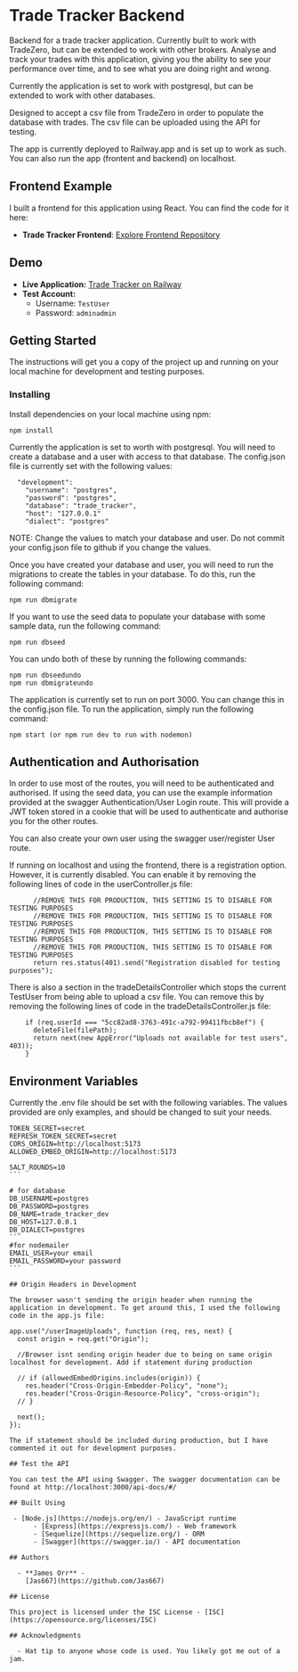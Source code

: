 # Trade Tracker Backend

Backend for a trade tracker application. Currently built to work with TradeZero, but can be extended to work with other brokers. Analyse and track your trades with this application, giving you the ability to see your performance over time, and to see what you are doing right and wrong. 

Currently the application is set to work with postgresql, but can be extended to work with other databases.

Designed to accept a csv file from TradeZero in order to populate the database with trades. The csv file can be uploaded using the API for testing.

The app is currently deployed to Railway.app and is set up to work as such. You can also run the app (frontent and backend) on localhost.

## Frontend Example

I built a frontend for this application using React. You can find the code for it here:

- **Trade Tracker Frontend**: [Explore Frontend Repository](https://github.com/Jas667/trade_tracker_frontend)

## Demo

- **Live Application:** [Trade Tracker on Railway](https://tradetrackerfrontend-production.up.railway.app/)
- **Test Account:**
  - Username: `TestUser`
  - Password: `adminadmin`

## Getting Started

The instructions will get you a copy of the project up and running on your local machine for development and testing purposes.

### Installing

Install dependencies on your local machine using npm:

```
npm install
```

Currently the application is set to worth with postgresql. You will need to create a database and a user with access to that database. The config.json file is currently set with the following values:

```
  "development":
    "username": "postgres",
    "password": "postgres",
    "database": "trade_tracker",
    "host": "127.0.0.1"
    "dialect": "postgres"
```
NOTE: Change the values to match your database and user. Do not commit your config.json file to github if you change the values.

Once you have created your database and user, you will need to run the migrations to create the tables in your database. To do this, run the following command:

```
npm run dbmigrate
```
If you want to use the seed data to populate your database with some sample data, run the following command:

```
npm run dbseed
```

You can undo both of these by running the following commands:

```
npm run dbseedundo
npm run dbmigrateundo
```

The application is currently set to run on port 3000. You can change this in the config.json file. To run the application, simply run the following command:

```
npm start (or npm run dev to run with nodemon)
```

## Authentication and Authorisation

In order to use most of the routes, you will need to be authenticated and authorised. If using the seed data, you can use the example information provided at the swagger Authentication/User Login route. This will provide a JWT token stored in a cookie that will be used to authenticate and authorise you for the other routes. 

You can also create your own user using the swagger user/register User route.

If running on localhost and using the frontend, there is a registration option. However, it is currently disabled. You can enable it by removing the following lines of code in the userController.js file:

```
      //REMOVE THIS FOR PRODUCTION, THIS SETTING IS TO DISABLE FOR TESTING PURPOSES
      //REMOVE THIS FOR PRODUCTION, THIS SETTING IS TO DISABLE FOR TESTING PURPOSES
      //REMOVE THIS FOR PRODUCTION, THIS SETTING IS TO DISABLE FOR TESTING PURPOSES
      //REMOVE THIS FOR PRODUCTION, THIS SETTING IS TO DISABLE FOR TESTING PURPOSES
      return res.status(401).send("Registration disabled for testing purposes");
```

There is also a section in the tradeDetailsController which stops the current TestUser from being able to upload a csv file. You can remove this by removing the following lines of code in the tradeDetailsController.js file:

```
    if (req.userId === "5cc82ad8-3763-491c-a792-99411fbcb8ef") {
      deleteFile(filePath);
      return next(new AppError("Uploads not available for test users", 403));
    }
```

## Environment Variables

Currently the .env file should be set with the following variables. The values provided are only examples, and should be changed to suit your needs.

``````
TOKEN_SECRET=secret
REFRESH_TOKEN_SECRET=secret
CORS_ORIGIN=http://localhost:5173
ALLOWED_EMBED_ORIGIN=http://localhost:5173

SALT_ROUNDS=10
```

# for database
DB_USERNAME=postgres
DB_PASSWORD=postgres
DB_NAME=trade_tracker_dev
DB_HOST=127.0.0.1
DB_DIALECT=postgres
```
#for nodemailer
EMAIL_USER=your email
EMAIL_PASSWORD=your password
```

## Origin Headers in Development

The browser wasn't sending the origin header when running the application in development. To get around this, I used the following code in the app.js file:

app.use("/userImageUploads", function (req, res, next) {
  const origin = req.get("Origin");

  //Browser isnt sending origin header due to being on same origin localhost for development. Add if statement during production
  
  // if (allowedEmbedOrigins.includes(origin)) {
    res.header("Cross-Origin-Embedder-Policy", "none");
    res.header("Cross-Origin-Resource-Policy", "cross-origin");
  // }

  next();
});

The if statement should be included during production, but I have commented it out for development purposes.

## Test the API

You can test the API using Swagger. The swagger documentation can be found at http://localhost:3000/api-docs/#/

## Built Using

 - [Node.js](https://nodejs.org/en/) - JavaScript runtime
      - [Express](https://expressjs.com/) - Web framework
      - [Sequelize](https://sequelize.org/) - ORM
      - [Swagger](https://swagger.io/) - API documentation

## Authors

  - **James Orr** -
    [Jas667](https://github.com/Jas667)

## License

This project is licensed under the ISC License - [ISC](https://opensource.org/licenses/ISC)

## Acknowledgments

  - Hat tip to anyone whose code is used. You likely got me out of a jam.
